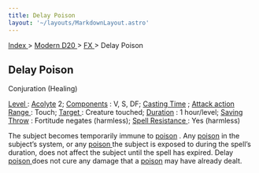 ```yaml
---
title: Delay Poison
layout: '~/layouts/MarkdownLayout.astro'
---
```


[ Index ](/) > [ Modern D20 ](/modern.d20.srd) > [ FX ](/modern.d20.srd/fx) > Delay Poison

##  Delay Poison

Conjuration (Healing)

[ Level ](/modern.d20.srd/fx/level) : [ Acolyte](/modern.d20.srd/classes/advanced/acolyte) 2; [ Components](/modern.d20.srd/fx/components) : V, S, DF; [ Casting Time](/modern.d20.srd/fx/casting.time) ; [ Attack action](/modern.d20.srd/combat/attack.actions) [ Range ](/modern.d20.srd/fx/range) :
Touch; [ Target ](/modern.d20.srd/fx/target) : Creature touched; [ Duration](/modern.d20.srd/fx/duration) : 1 hour/level; [ Saving Throw](/modern.d20.srd/basics/saving.throws) : Fortitude negates (harmless); [Spell Resistance ](/modern.d20.srd/special.abilities/spell.resistance) : Yes
(harmless)

The subject becomes temporarily immune to [ poison](/modern.d20.srd/environment.hazards/poison) . Any [ poison](/modern.d20.srd/environment.hazards/poison) in the subject’s system, or any
[ poison ](/modern.d20.srd/environment.hazards/poison) the subject is exposed
to during the spell’s duration, does not affect the subject until the spell
has expired. Delay [ poison ](/modern.d20.srd/environment.hazards/poison) does
not cure any damage that a [ poison](/modern.d20.srd/environment.hazards/poison) may have already dealt.

